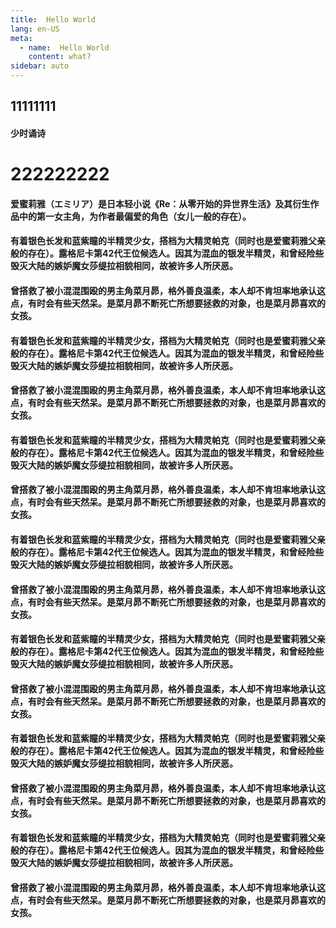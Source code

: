 ```yaml
---
title:  Hello World
lang: en-US
meta:
  - name:  Hello World
    content: what?
sidebar: auto
---
```



## 11111111

  #### 少时诵诗

# 222222222  

#### 爱蜜莉雅（エミリア）是日本轻小说《Re：从零开始的异世界生活》及其衍生作品中的第一女主角，为作者最偏爱的角色（女儿一般的存在）。

<!-- more -->
<div ref="actingcute_anchor" id="actingcute_anchor"></div>

#### 有着银色长发和蓝紫瞳的半精灵少女，搭档为大精灵帕克（同时也是爱蜜莉雅父亲般的存在）。露格尼卡第42代王位候选人。因其为混血的银发半精灵，和曾经险些毁灭大陆的嫉妒魔女莎缇拉相貌相同，故被许多人所厌恶。
#### 曾搭救了被小混混围殴的男主角菜月昴，格外善良温柔，本人却不肯坦率地承认这点，有时会有些天然呆。是菜月昴不断死亡所想要拯救的对象，也是菜月昴喜欢的女孩。

#### 有着银色长发和蓝紫瞳的半精灵少女，搭档为大精灵帕克（同时也是爱蜜莉雅父亲般的存在）。露格尼卡第42代王位候选人。因其为混血的银发半精灵，和曾经险些毁灭大陆的嫉妒魔女莎缇拉相貌相同，故被许多人所厌恶。
#### 曾搭救了被小混混围殴的男主角菜月昴，格外善良温柔，本人却不肯坦率地承认这点，有时会有些天然呆。是菜月昴不断死亡所想要拯救的对象，也是菜月昴喜欢的女孩。

#### 有着银色长发和蓝紫瞳的半精灵少女，搭档为大精灵帕克（同时也是爱蜜莉雅父亲般的存在）。露格尼卡第42代王位候选人。因其为混血的银发半精灵，和曾经险些毁灭大陆的嫉妒魔女莎缇拉相貌相同，故被许多人所厌恶。
#### 曾搭救了被小混混围殴的男主角菜月昴，格外善良温柔，本人却不肯坦率地承认这点，有时会有些天然呆。是菜月昴不断死亡所想要拯救的对象，也是菜月昴喜欢的女孩。

#### 有着银色长发和蓝紫瞳的半精灵少女，搭档为大精灵帕克（同时也是爱蜜莉雅父亲般的存在）。露格尼卡第42代王位候选人。因其为混血的银发半精灵，和曾经险些毁灭大陆的嫉妒魔女莎缇拉相貌相同，故被许多人所厌恶。
#### 曾搭救了被小混混围殴的男主角菜月昴，格外善良温柔，本人却不肯坦率地承认这点，有时会有些天然呆。是菜月昴不断死亡所想要拯救的对象，也是菜月昴喜欢的女孩。

#### 有着银色长发和蓝紫瞳的半精灵少女，搭档为大精灵帕克（同时也是爱蜜莉雅父亲般的存在）。露格尼卡第42代王位候选人。因其为混血的银发半精灵，和曾经险些毁灭大陆的嫉妒魔女莎缇拉相貌相同，故被许多人所厌恶。
#### 曾搭救了被小混混围殴的男主角菜月昴，格外善良温柔，本人却不肯坦率地承认这点，有时会有些天然呆。是菜月昴不断死亡所想要拯救的对象，也是菜月昴喜欢的女孩。

#### 有着银色长发和蓝紫瞳的半精灵少女，搭档为大精灵帕克（同时也是爱蜜莉雅父亲般的存在）。露格尼卡第42代王位候选人。因其为混血的银发半精灵，和曾经险些毁灭大陆的嫉妒魔女莎缇拉相貌相同，故被许多人所厌恶。
#### 曾搭救了被小混混围殴的男主角菜月昴，格外善良温柔，本人却不肯坦率地承认这点，有时会有些天然呆。是菜月昴不断死亡所想要拯救的对象，也是菜月昴喜欢的女孩。


#### 有着银色长发和蓝紫瞳的半精灵少女，搭档为大精灵帕克（同时也是爱蜜莉雅父亲般的存在）。露格尼卡第42代王位候选人。因其为混血的银发半精灵，和曾经险些毁灭大陆的嫉妒魔女莎缇拉相貌相同，故被许多人所厌恶。
#### 曾搭救了被小混混围殴的男主角菜月昴，格外善良温柔，本人却不肯坦率地承认这点，有时会有些天然呆。是菜月昴不断死亡所想要拯救的对象，也是菜月昴喜欢的女孩。